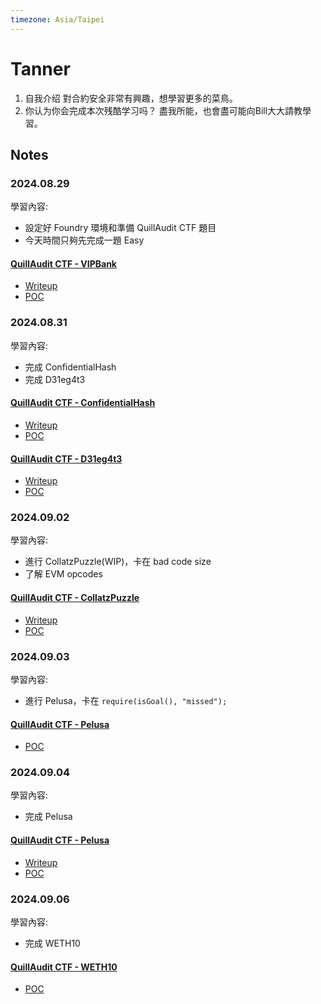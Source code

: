 ```yaml
---
timezone: Asia/Taipei
---
```



# Tanner

1. 自我介绍
    對合約安全非常有興趣，想學習更多的菜鳥。
2. 你认为你会完成本次残酷学习吗？ 
    盡我所能，也會盡可能向Bill大大請教學習。

## Notes

<!-- Content_START -->

### 2024.08.29

學習內容: 

- 設定好 Foundry 環境和準備 QuillAudit CTF 題目
- 今天時間只夠先完成一題 Easy

#### [QuillAudit CTF - VIPBank](./Writeup/Tanner/src/QuillCTF/VIPBank.sol)

- [Writeup](./Writeup/Tanner/writeup/QuillCTF/VIPBank.md) 
- [POC](./Writeup/Tanner/test/QuillCTF/VIPBank.t.sol) 

### 2024.08.31

學習內容: 

- 完成 ConfidentialHash
- 完成 D31eg4t3

#### [QuillAudit CTF - ConfidentialHash](./Writeup/Tanner/src/QuillCTF/ConfidentialHash.sol)

- [Writeup](./Writeup/Tanner/writeup/QuillCTF/ConfidentialHash.md) 
- [POC](./Writeup/Tanner/test/QuillCTF/ConfidentialHash.t.sol) 

#### [QuillAudit CTF - D31eg4t3](./Writeup/Tanner/src/QuillCTF/D31eg4t3.sol)

- [Writeup](./Writeup/Tanner/writeup/QuillCTF/D31eg4t3.md) 
- [POC](./Writeup/Tanner/test/QuillCTF/D31eg4t3.t.sol) 

### 2024.09.02

學習內容: 

- 進行 CollatzPuzzle(WIP)，卡在 bad code size
- 了解 EVM opcodes

#### [QuillAudit CTF - CollatzPuzzle](./Writeup/Tanner/src/QuillCTF/CollatzPuzzle.sol)

- [Writeup](./Writeup/Tanner/writeup/QuillCTF/CollatzPuzzle.md) 
- [POC](./Writeup/Tanner/test/QuillCTF/CollatzPuzzle.t.sol) 


### 2024.09.03

學習內容: 

- 進行 Pelusa，卡在 `require(isGoal(), "missed");`

#### [QuillAudit CTF - Pelusa](./Writeup/Tanner/src/QuillCTF/Pelusa.sol)

- [POC](./Writeup/Tanner/test/QuillCTF/Pelusa.t.sol) 


### 2024.09.04

學習內容: 

- 完成 Pelusa

#### [QuillAudit CTF - Pelusa](./Writeup/Tanner/src/QuillCTF/Pelusa.sol)

- [Writeup](./Writeup/Tanner/writeup/QuillCTF/Pelusa.md) 
- [POC](./Writeup/Tanner/test/QuillCTF/Pelusa.t.sol) 

### 2024.09.06

學習內容: 

- 完成 WETH10

#### [QuillAudit CTF - WETH10](./Writeup/Tanner/src/QuillCTF/WETH10.sol)

- [POC](./Writeup/Tanner/test/QuillCTF/WETH10.t.sol) 


<!-- Content_END -->
